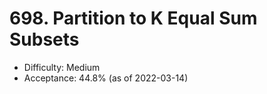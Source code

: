 # 698. Partition to K Equal Sum Subsets
- Difficulty: Medium
- Acceptance: 44.8% (as of 2022-03-14)
